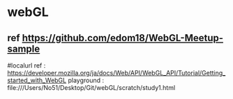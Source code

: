 # webGL


## ref https://github.com/edom18/WebGL-Meetup-sample



#localurl
ref : https://developer.mozilla.org/ja/docs/Web/API/WebGL_API/Tutorial/Getting_started_with_WebGL
playground : file:///Users/No51/Desktop/Git/webGL/scratch/study1.html
